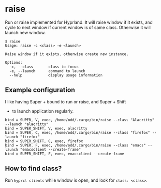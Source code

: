 # raise

Run or raise implemented for Hyprland. It will raise window if it exists,
and cycle to next window if current window is of same class. Otherwise
it will launch new window.

```
$ raise
Usage: raise -c <class> -e <launch>

Raise window if it exists, otherwise create new instance.

Options:
  -c, --class       class to focus
  -e, --launch      command to launch
  --help            display usage information
```

## Example configuration

I like having Super + <key> bound to run or raise, and Super + Shift
+ <key> to launch application regularly.

```
bind = SUPER, V, exec, /home/odd/.cargo/bin/raise --class "Alacritty" --launch "alacritty"
bind = SUPER_SHIFT, V, exec, alacritty
bind = SUPER, C, exec, /home/odd/.cargo/bin/raise --class "firefox" --launch "firefox"
bind = SUPER_SHIFT, C, exec, firefox
bind = SUPER, F, exec, /home/odd/.cargo/bin/raise --class "emacs" --launch "emacsclient --create-frame"
bind = SUPER_SHIFT, F, exec, emacsclient --create-frame
```

## How to find class?

Run `hyprcl clients` while window is open, and look for `class: <class>`.
